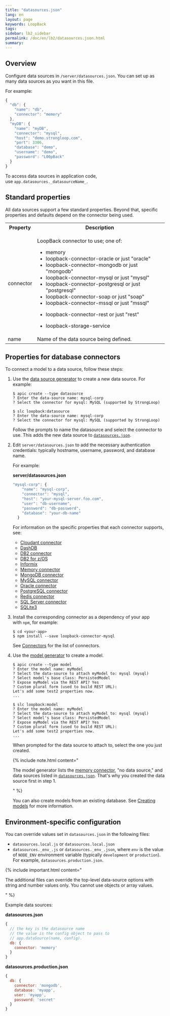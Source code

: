 ```yaml
---
title: "datasources.json"
lang: en
layout: page
keywords: LoopBack
tags:
sidebar: lb2_sidebar
permalink: /doc/en/lb2/datasources.json.html
summary:
---
```


## Overview

Configure data sources in `/server/datasources.json`. You can set up as many data sources as you want in this file.

For example:

```javascript
{
  "db": {
    "name": "db",
    "connector": "memory"
  },
  "myDB": {
    "name": "myDB",
    "connector": "mysql",
    "host": "demo.strongloop.com",
    "port": 3306,
    "database": "demo",
    "username": "demo",
    "password": "L00pBack"
  }
}
```

To access data sources in application code, use `app.datasources._datasourceName_`.

## Standard properties

All data sources support a few standard properties. Beyond that, specific properties and defaults depend on the connector being used.

<table>
  <tbody>
    <tr>
      <th>Property</th>
      <th>Description</th>
    </tr>
    <tr>
      <td>connector</td>
      <td>
        <p>LoopBack connector to use; one of:</p>
        <ul>
          <li>memory</li>
          <li>loopback-connector-oracle or just "oracle"</li>
          <li>loopback-connector-mongodb or just "mongodb"</li>
          <li>loopback-connector-mysql or just "mysql"</li>
          <li>loopback-connector-postgresql or just "postgresql"</li>
          <li>loopback-connector-soap or just "soap"</li>
          <li>loopback-connector-mssql or just "mssql"</li>
          <li>
            <p>loopback-connector-rest or just "rest"</p>
          </li>
          <li>loopback-storage-service</li>
        </ul>
      </td>
    </tr>
    <tr>
      <td>name</td>
      <td>Name of the data source being defined.</td>
    </tr>
  </tbody>
</table>

## Properties for database connectors

To connect a model to a data source, follow these steps:

1.  Use the [data source generator](https://docs.strongloop.com/display/APIC/Data+source+generator) to create a new data source. For example: 

    ```shell
    $ apic create --type datasource
    ? Enter the data-source name: mysql-corp
    ? Select the connector for mysql: MySQL (supported by StrongLoop)
    ```

    ```shell
    $ slc loopback:datasource
    ? Enter the data-source name: mysql-corp
    ? Select the connector for mysql: MySQL (supported by StrongLoop)
    ```

    Follow the prompts to name the datasource and select the connector to use.
    This adds the new data source to [`datasources.json`](https://docs.strongloop.com/display/APIC/datasources.json).

2.  Edit `server/datasources.json` to add the necessary authentication credentials: typically hostname, username, password, and database name.

    For example:

    **server/datasources.json**

    ```javascript
    "mysql-corp": {
        "name": "mysql-corp",
        "connector": "mysql",
        "host": "your-mysql-server.foo.com",
        "user": "db-username",
        "password": "db-password",
        "database": "your-db-name"
      }
    ```

    For information on the specific properties that each connector supports, see:

    * [Cloudant connector](https://docs.strongloop.com/display/APIC/Cloudant+connector)
    * [DashDB](https://docs.strongloop.com/display/APIC/DashDB)
    * [DB2 connector](https://docs.strongloop.com/display/APIC/DB2+connector)
    * [DB2 for z/OS](https://docs.strongloop.com/pages/viewpage.action?pageId=10354945)
    * [Informix](https://docs.strongloop.com/display/APIC/Informix)
    * [Memory connector](https://docs.strongloop.com/display/APIC/Memory+connector)
    * [MongoDB connector](https://docs.strongloop.com/display/APIC/MongoDB+connector)
    * [MySQL connector](https://docs.strongloop.com/display/APIC/MySQL+connector)
    * [Oracle connector](https://docs.strongloop.com/display/APIC/Oracle+connector)
    * [PostgreSQL connector](https://docs.strongloop.com/display/APIC/PostgreSQL+connector)
    * [Redis connector](https://docs.strongloop.com/display/APIC/Redis+connector)
    * [SQL Server connector](https://docs.strongloop.com/display/APIC/SQL+Server+connector)
    * [SQLite3](https://docs.strongloop.com/display/APIC/SQLite3)
     
3.  Install the corresponding connector as a dependency of your app with `npm`, for example: 

    ```shell
    $ cd <your-app>
    $ npm install --save loopback-connector-mysql
    ```

    See [Connectors](/doc/en/lb2/Connecting-models-to-data-sources.html) for the list of connectors.

4.  Use the [model generator](https://docs.strongloop.com/display/APIC/Using+the+model+generator) to create a model.

    ```shell
    $ apic create --type model
    ? Enter the model name: myModel
    ? Select the data-source to attach myModel to: mysql (mysql)
    ? Select model's base class: PersistedModel
    ? Expose myModel via the REST API? Yes
    ? Custom plural form (used to build REST URL):
    Let's add some test2 properties now.
    ...
    ```

    ```shell
    $ slc loopback:model
    ? Enter the model name: myModel
    ? Select the data-source to attach myModel to: mysql (mysql)
    ? Select model's base class: PersistedModel
    ? Expose myModel via the REST API? Yes
    ? Custom plural form (used to build REST URL):
    Let's add some test2 properties now.
    ...
    ```

    When prompted for the data source to attach to, select the one you just created. 

    {% include note.html content="

    The model generator lists the [memory connector](https://docs.strongloop.com/display/APIC/Memory+connector), \"no data source,\"
    and data sources listed in [`datasources.json`](https://docs.strongloop.com/display/APIC/datasources.json).
    That's why you created the data source first in step 1.

    " %}

    You can also create models from an existing database.
    See [Creating models](https://docs.strongloop.com/display/APIC/Creating+models) for more information.

## Environment-specific configuration

You can override values set in `datasources.json` in the following files:

* `datasources.local.js` or `datasources.local.json`
* `datasources._env_.js` or `datasources._env_.json`, where _`env`_ is the value of `NODE_ENV` environment variable (typically `development` or `production`).
  For example, `datasources.production.json`.

{% include important.html content="

The additional files can override the top-level data-source options with string and number values only.
You cannot use objects or array values.

" %}

Example data sources:

**datasources.json**

```javascript
{
  // the key is the datasource name
  // the value is the config object to pass to
  // app.dataSource(name, config).
  db: {
    connector: 'memory'
  }
}
```

**datasources.production.json**

```javascript
{
  db: {
    connector: 'mongodb',
    database: 'myapp',
    user: 'myapp',
    password: 'secret'
  }
}
```